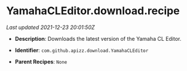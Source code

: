 # YamahaCLEditor.download.recipe

_Last updated 2021-12-23 20:01:50Z_

- **Description**: Downloads the latest version of the Yamaha CL Editor.

- **Identifier**: `com.github.apizz.download.YamahaCLEditor`

- **Parent Recipes**: `None`
